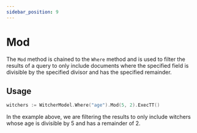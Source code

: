 ```yaml
---
sidebar_position: 9
---
```


# Mod

The `Mod` method is chained to the `Where` method and is used to filter the results of a query to only include documents where the specified field is divisible by the specified divisor and has the specified remainder.

## Usage

```go
witchers := WitcherModel.Where("age").Mod(5, 2).ExecTT()
```

In the example above, we are filtering the results to only include witchers whose age is divisible by 5 and has a remainder of 2.
